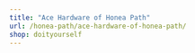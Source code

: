 ```yaml
---
title: "Ace Hardware of Honea Path"
url: /honea-path/ace-hardware-of-honea-path/
shop: doityourself
---
```

